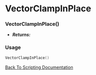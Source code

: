 # VectorClampInPlace

### VectorClampInPlace()
- ***Returns:*** 

### Usage

```Lua
VectorClampInPlace()
```


[Back To Scripting Documentation](../README.md)
